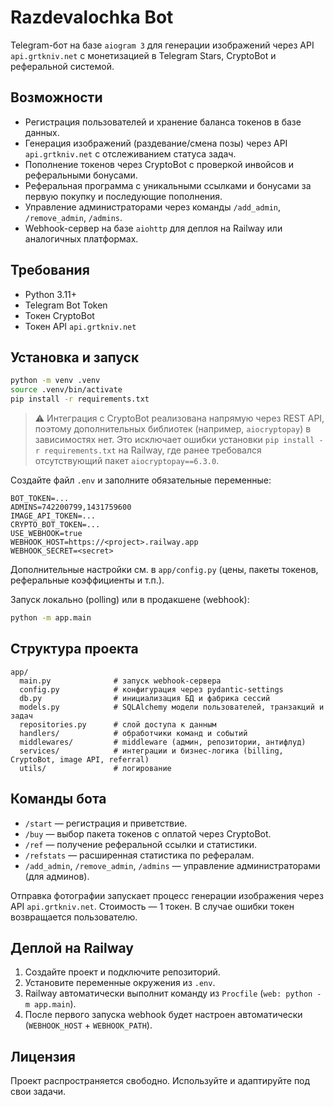 # Razdevalochka Bot

Telegram-бот на базе `aiogram 3` для генерации изображений через API `api.grtkniv.net` с монетизацией в Telegram Stars, CryptoBot и реферальной системой.

## Возможности

- Регистрация пользователей и хранение баланса токенов в базе данных.
- Генерация изображений (раздевание/смена позы) через API `api.grtkniv.net` с отслеживанием статуса задач.
- Пополнение токенов через CryptoBot с проверкой инвойсов и реферальными бонусами.
- Реферальная программа с уникальными ссылками и бонусами за первую покупку и последующие пополнения.
- Управление администраторами через команды `/add_admin`, `/remove_admin`, `/admins`.
- Webhook-сервер на базе `aiohttp` для деплоя на Railway или аналогичных платформах.

## Требования

- Python 3.11+
- Telegram Bot Token
- Токен CryptoBot
- Токен API `api.grtkniv.net`

## Установка и запуск

```bash
python -m venv .venv
source .venv/bin/activate
pip install -r requirements.txt
```

> ⚠️ Интеграция с CryptoBot реализована напрямую через REST API, поэтому
> дополнительных библиотек (например, `aiocryptopay`) в зависимостях нет.
> Это исключает ошибки установки `pip install -r requirements.txt` на
> Railway, где ранее требовался отсутствующий пакет `aiocryptopay==6.3.0`.

Создайте файл `.env` и заполните обязательные переменные:

```env
BOT_TOKEN=...
ADMINS=742200799,1431759600
IMAGE_API_TOKEN=...
CRYPTO_BOT_TOKEN=...
USE_WEBHOOK=true
WEBHOOK_HOST=https://<project>.railway.app
WEBHOOK_SECRET=<secret>
```

Дополнительные настройки см. в `app/config.py` (цены, пакеты токенов, реферальные коэффициенты и т.п.).

Запуск локально (polling) или в продакшене (webhook):

```bash
python -m app.main
```

## Структура проекта

```
app/
  main.py              # запуск webhook-сервера
  config.py            # конфигурация через pydantic-settings
  db.py                # инициализация БД и фабрика сессий
  models.py            # SQLAlchemy модели пользователей, транзакций и задач
  repositories.py      # слой доступа к данным
  handlers/            # обработчики команд и событий
  middlewares/         # middleware (админ, репозитории, антифлуд)
  services/            # интеграции и бизнес-логика (billing, CryptoBot, image API, referral)
  utils/               # логирование
```

## Команды бота

- `/start` — регистрация и приветствие.
- `/buy` — выбор пакета токенов с оплатой через CryptoBot.
- `/ref` — получение реферальной ссылки и статистики.
- `/refstats` — расширенная статистика по рефералам.
- `/add_admin`, `/remove_admin`, `/admins` — управление администраторами (для админов).

Отправка фотографии запускает процесс генерации изображения через API `api.grtkniv.net`. Стоимость — 1 токен. В случае ошибки токен возвращается пользователю.

## Деплой на Railway

1. Создайте проект и подключите репозиторий.
2. Установите переменные окружения из `.env`.
3. Railway автоматически выполнит команду из `Procfile` (`web: python -m app.main`).
4. После первого запуска webhook будет настроен автоматически (`WEBHOOK_HOST` + `WEBHOOK_PATH`).

## Лицензия

Проект распространяется свободно. Используйте и адаптируйте под свои задачи.
